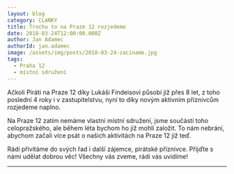 ```yaml
---
layout: blog
category: CLANKY
title: Trochu to na Praze 12 rozjedeme
date: 2018-03-24T12:00:00.000Z
author: Jan Adamec
authorId: jan.adamec
image: /assets/img/posts/2018-03-24-zaciname.jpg
tags:
  - Praha 12
  - místní sdružení
---
```


Ačkoli Piráti na Praze 12 díky Lukáši Findeisovi působí již přes 8 let, z toho poslední 4 roky i v zastupitelstvu, nyní to díky novým aktivním příznivcům rozjedeme naplno.

Na Praze 12 zatím nemáme vlastní místní sdružení, jsme součástí toho celopražského, ale během léta bychom ho již mohli založit. To nám nebrání, abychom začali více psát o našich aktivitách na Praze 12 již teď.

Rádi přivítáme do svých řad i další zájemce, pirátské příznivce. Přijďte s námi udělat dobrou věc! Všechny vás zveme, rádi vás uvidíme!

- - -

